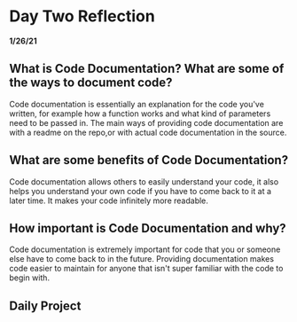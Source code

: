 # Day Two Reflection
__1/26/21__

## What is Code Documentation? What are some of the ways to document code?
Code documentation is essentially an explanation for the code you've written, for example how a function works and what kind of parameters need to be passed in. The main ways of providing code documentation are with a readme on the repo,or with actual code documentation in the source.

## What are some benefits of Code Documentation?
Code documentation allows others to easily understand your code, it also helps you understand your own code if you have to come back to it at a later time. It makes your code infinitely more readable.

## How important is Code Documentation and why?
Code documentation is extremely important for code that you or someone else have to come back to in the future. Providing documentation makes code easier to maintain for anyone that isn't super familiar with the code to begin with.

## Daily Project